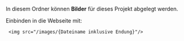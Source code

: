 In diesem Ordner können **Bilder** für dieses Projekt abgelegt werden.
  
Einbinden in die Webseite mit:

     <img src="/images/{Dateiname inklusive Endung}"/>

